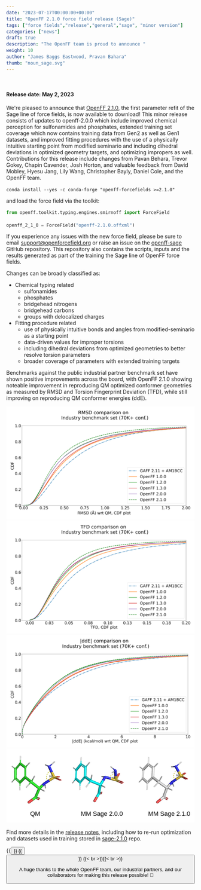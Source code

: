 ```yaml
---
date: "2023-07-17T00:00:00+00:00"
title: "OpenFF 2.1.0 force field release (Sage)"
tags: ["force fields","release","general","sage", "minor version"]
categories: ["news"]
draft: true
description: "The OpenFF team is proud to announce "
weight: 10
author: "James Baggs Eastwood, Pravan Bahara"
thumb: "noun_sage.svg"
---
```


<br>

#### Release date: May 2, 2023

We're pleased to announce that [OpenFF 2.1.0](https://github.com/openforcefield/openff-forcefields/releases/tag/2023.05.1), the first parameter refit of the Sage line of force fields, is now available to download! This minor release consists of updates to openff-2.0.0 which include improved chemical perception for sulfonamides and phosphates, extended training set coverage which now contains training data from Gen2 as well as Gen1 datasets, and improved fitting procedures with the use of a physically intuitive starting point from modified seminario and including dihedral deviations in optimized geometry targets, and optimizing impropers as well. Contributions for this release include changes from Pavan Behara, Trevor Gokey, Chapin Cavender, Josh Horton, and valuable feedback from David Mobley, Hyesu Jang, Lily Wang, Christopher Bayly, Daniel Cole, and the OpenFF team.

`conda install --yes -c conda-forge "openff-forcefields >=2.1.0"`

and load the force field via the toolkit:

```python
from openff.toolkit.typing.engines.smirnoff import ForceField

openff_2_1_0 = ForceField("openff-2.1.0.offxml")
```

If you experience any issues with the new force field, please be sure to email support@openforcefield.org or raise an issue on the [openff-sage](https://github.com/openforcefield/openff-sage) GitHub repository. This repository also contains the scripts, inputs and the results generated as part of the training the Sage line of OpenFF force fields.

Changes can be broadly classified as:

   * Chemical typing related
       * sulfonamides
       * phosphates
       * bridgehead nitrogens
       * bridgehead carbons
       * groups with delocalized charges
   * Fitting procedure related
       * use of physically intuitive bonds and angles from modified-seminario as a starting point
       * data-driven values for improper torsions
       * including dihedral deviations from optimized geometries to better resolve torsion parameters
       * broader coverage of parameters with extended training targets

Benchmarks against the public industrial partner benchmark set have shown positive improvements across the board, with OpenFF 2.1.0 showing noteable improvement in reproducing QM optimized conformer geometries as measured by RMSD and Torsion Fingerprint Deviation (TFD), while still improving on reproducing QM conformer energies (ddE).

![RMSD](CDF_plot_of_RMSD.png "CDF plot of RMSD")
![TFD](CDF_plot_of_TFD.png "CDF plot of TFD")
![ddE](CDF_plot_of_ddE.png "CDF plot of ddE")
![sulfamide-geometry-improvement](sulfamide-geometry.png "Improvements to sulfamide geometry")

Find more details in the [release notes](https://github.com/openforcefield/openff-sage/releases/tag/2023.05.1), including how to re-run optimization and datasets used in training stored in [sage-2.1.0](https://github.com/openforcefield/sage-2.1.0) repo.

{{<button href="https://github.com/openforcefield/openff-forcefields/releases/tag/2023.05.1" text="GitHub" >}}
{{<button href="https://zenodo.org/record/7889050" text="DOI" >}}
{{< br >}}{{< br >}}

A huge thanks to the whole OpenFF team, our industrial partners, and our collaborators for making this release possible! :tada:

